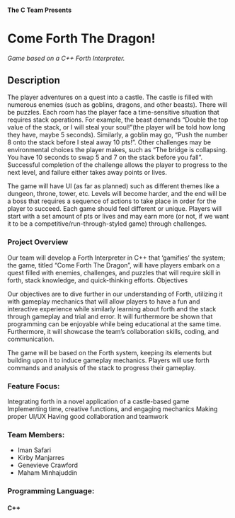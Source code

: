 #### The C Team Presents

# **Come Forth The Dragon!**

*Game based on a C++ Forth Interpreter.*

## Description
The player adventures on a quest into a castle. The castle is filled with numerous enemies (such as goblins, dragons, and other beasts). There will be puzzles. Each room has the player face a time-sensitive situation that requires stack operations. For example, the beast demands “Double the top value of the stack, or I will steal your soul!”(the player will be told how long they have, maybe 5 seconds). Similarly, a goblin may go, “Push the number 8 onto the stack before I steal away 10 pts!”. Other challenges may be environmental choices the player makes, such as “The bridge is collapsing. You have 10 seconds to swap 5 and 7 on the stack before you fall”. Successful completion of the challenge allows the player to progress to the next level, and failure either takes away points or lives. 

The game will have UI (as far as planned) such as different themes like a dungeon, throne, tower, etc. Levels will become harder, and the end will be a boss that requires a sequence of actions to take place in order for the player to succeed. Each game should feel different or unique. Players will start with a set amount of pts or lives and may earn more (or not, if we want it to be a competitive/run-through-styled game)  through challenges.


### Project Overview

Our team will develop a Forth Interpreter in C++ that ‘gamifies’ the system; the game, titled “Come Forth The Dragon”, will have players embark on a quest filled with enemies, challenges, and puzzles that will require skill in forth, stack knowledge, and quick-thinking efforts. 
Objectives

Our objectives are to dive further in our understanding of Forth, utilizing it with gameplay mechanics that will allow players to have a fun and interactive experience while similarly learning about forth and the stack through gameplay and trial and error. It will furthermore be shown that programming can be enjoyable while being educational at the same time. Furthermore, it will showcase the team’s collaboration skills, coding, and communication. 

The game will be based on the Forth system, keeping its elements but building upon it to induce gameplay mechanics. Players will use forth commands and analysis of the stack to progress their gameplay. 

### Feature Focus:

Integrating forth in a novel application of a castle-based game
Implementing time, creative functions, and engaging mechanics
Making proper UI/UX 
Having good collaboration and teamwork 


### Team Members:
- Iman Safari
- Kirby Manjarres
- Genevieve Crawford
- Maham Minhajuddin

### Programming Language:
#### C++



